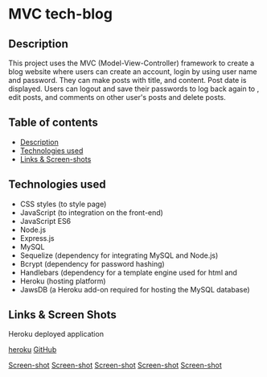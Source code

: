 # MVC tech-blog

## Description

This project uses the  MVC (Model-View-Controller) framework to create a blog website where users can create an account, login by using user name and password. They can make posts with title, and content. Post date is displayed. Users can logout and save their passwords to log back again to , edit posts, and comments on other user's posts and delete posts.

## Table of contents

- [Description](#description)
- [Technologies used](#technologies)
- [Links & Screen-shots](#links)


## Technologies used

- CSS styles (to style page)
- JavaScript (to integration on the front-end)
- JavaScript ES6
- Node.js
- Express.js
- MySQL
- Sequelize (dependency for integrating MySQL and Node.js)
- Bcrypt (dependency for password hashing)
- Handlebars (dependency for a template engine used for html and 
- Heroku (hosting platform)
- JawsDB (a Heroku add-on required for hosting the MySQL database)

## Links & Screen Shots
Heroku deployed application

[heroku](https://my-mvc-tech-blog.herokuapp.com/)
[GitHub](https://github.com/meskyA/mvc-tech-blog)

[Screen-shot](Assets/Home-page.png)
[Screen-shot](Assets/log-in.png)
[Screen-shot](Assets/logged-in.png)
[Screen-shot](Assets/posts-homepage.png)
[Screen-shot](Assets/Screen-Shot-dashboard.png)